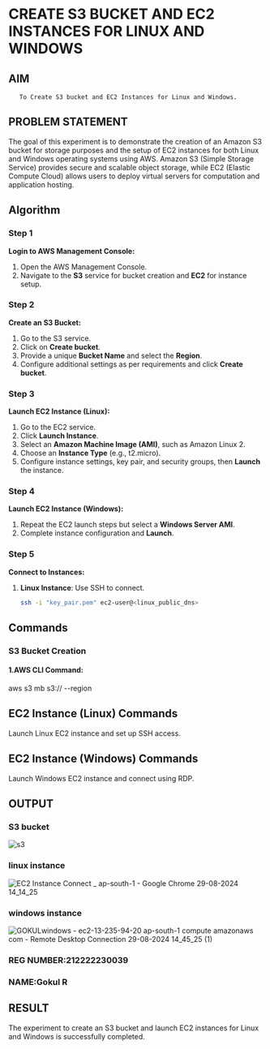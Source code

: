  # CREATE S3 BUCKET AND EC2 INSTANCES FOR LINUX AND WINDOWS
  ## AIM
       To Create S3 bucket and EC2 Instances for Linux and Windows.
## PROBLEM STATEMENT
The goal of this experiment is to demonstrate the creation of an Amazon S3 bucket for storage purposes and the setup of EC2 instances for both Linux and Windows operating systems using AWS. Amazon S3 (Simple Storage Service) provides secure and scalable object storage, while EC2 (Elastic Compute Cloud) allows users to deploy virtual servers for computation and application hosting.
## Algorithm

### Step 1
**Login to AWS Management Console:**
1. Open the AWS Management Console.
2. Navigate to the **S3** service for bucket creation and **EC2** for instance setup.

### Step 2
**Create an S3 Bucket:**
1. Go to the S3 service.
2. Click on **Create bucket**.
3. Provide a unique **Bucket Name** and select the **Region**.
4. Configure additional settings as per requirements and click **Create bucket**.

### Step 3
**Launch EC2 Instance (Linux):**
1. Go to the EC2 service.
2. Click **Launch Instance**.
3. Select an **Amazon Machine Image (AMI)**, such as Amazon Linux 2.
4. Choose an **Instance Type** (e.g., t2.micro).
5. Configure instance settings, key pair, and security groups, then **Launch** the instance.

### Step 4
**Launch EC2 Instance (Windows):**
1. Repeat the EC2 launch steps but select a **Windows Server AMI**.
2. Complete instance configuration and **Launch**.

### Step 5
**Connect to Instances:**
1. **Linux Instance**: Use SSH to connect.
   ```bash
   ssh -i "key_pair.pem" ec2-user@<linux_public_dns>
## Commands
### S3 Bucket Creation
#### 1.AWS CLI Command:
aws s3 mb s3://<your-bucket-name> --region <your-region>
## EC2 Instance (Linux) Commands
Launch Linux EC2 instance and set up SSH access.
## EC2 Instance (Windows) Commands
Launch Windows EC2 instance and connect using RDP.

## OUTPUT

### S3 bucket
![s3](https://github.com/user-attachments/assets/a7204359-e6c2-4ef4-a7fd-8b85ab857d97)

### linux instance
![EC2 Instance Connect _ ap-south-1 - Google Chrome 29-08-2024 14_14_25](https://github.com/user-attachments/assets/6b466b45-2c0c-472a-b1ea-e53722e85ea5)

### windows instance
![GOKULwindows - ec2-13-235-94-20 ap-south-1 compute amazonaws com - Remote Desktop Connection 29-08-2024 14_45_25 (1)](https://github.com/user-attachments/assets/77ef84dd-31ce-4d15-950d-86e79db64ce5)



### REG NUMBER:212222230039
### NAME:Gokul R
 
## RESULT
The experiment to create an S3 bucket and launch EC2 instances for Linux and Windows is successfully completed.

 

  


